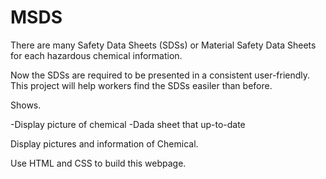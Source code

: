 # MSDS

There are many Safety Data Sheets (SDSs)  or Material Safety Data Sheets for each hazardous chemical information. 

Now the SDSs are required to be presented in a consistent user-friendly. This project will help workers find the SDSs easiler than before.

Shows.

-Display picture of chemical
-Dada sheet that up-to-date

Display pictures and information of Chemical.

Use HTML and CSS to build this webpage.









